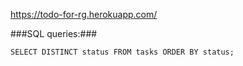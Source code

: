 <https://todo-for-rg.herokuapp.com/>

###SQL queries:###

<code>SELECT DISTINCT status
  FROM tasks 
  ORDER BY status;</code>

